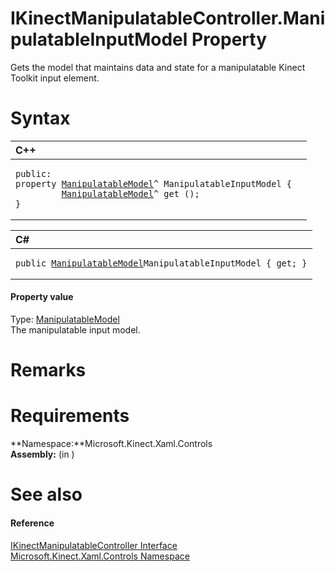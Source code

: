 IKinectManipulatableController.ManipulatableInputModel Property  
===============================================================  

Gets the model that maintains data and state for a manipulatable Kinect Toolkit input element. <span id="syntaxSection"></span>

Syntax  
======  

<table>
<colgroup>
<col width="100%" />
</colgroup>
<thead>
<tr class="header">
<th align="left">C++</th>
</tr>
</thead>
<tbody>
<tr class="odd">
<td align="left"><pre><code>public:  
property <a href="../../../Kinect.Toolkit.Input/ManipulatableModel_Class.md">ManipulatableModel</a>^ ManipulatableInputModel {  
         <a href="../../../Kinect.Toolkit.Input/ManipulatableModel_Class.md">ManipulatableModel</a>^ get ();  
}</code></pre></td>
</tr>
</tbody>
</table>

<table>
<colgroup>
<col width="100%" />
</colgroup>
<thead>
<tr class="header">
<th align="left">C#</th>
</tr>
</thead>
<tbody>
<tr class="odd">
<td align="left"><pre><code>public <a href="../../../Kinect.Toolkit.Input/ManipulatableModel_Class.md">ManipulatableModel</a>ManipulatableInputModel { get; }</code></pre></td>
</tr>
</tbody>
</table>

<span id="ID4ES"></span>
#### Property value  

Type: [ManipulatableModel](../../../Kinect.Toolkit.Input/ManipulatableModel_Class.md)  
The manipulatable input model.  

<span id="remarks"></span>

Remarks  
=======  

<span id="requirements"></span>

Requirements  
============  

**Namespace:**Microsoft.Kinect.Xaml.Controls  
**Assembly:** (in )  

<span id="ID4ECB"></span>

See also  
========  

<span id="ID4EEB"></span>
#### Reference  

[IKinectManipulatableController Interface](../../IKinectManipulatableContro.md)  
 [Microsoft.Kinect.Xaml.Controls Namespace](../../../Kinect.Xaml.Controls.md)  



<!--Please do not edit the data in the comment block below.-->
<!--
TOCTitle : ManipulatableInputModel Property
RLTitle : IKinectManipulatableController.ManipulatableInputModel Property
KeywordK : ManipulatableInputModel property
KeywordK : IKinectManipulatableController.ManipulatableInputModel property
KeywordF : Microsoft.Kinect.Xaml.Controls.IKinectManipulatableController.ManipulatableInputModel
KeywordF : IKinectManipulatableController.ManipulatableInputModel
KeywordF : ManipulatableInputModel
KeywordF : Microsoft.Kinect.Xaml.Controls.IKinectManipulatableController.ManipulatableInputModel
KeywordA : P:Microsoft.Kinect.Xaml.Controls.IKinectManipulatableController.ManipulatableInputModel
AssetID : P:Microsoft.Kinect.Xaml.Controls.IKinectManipulatableController.ManipulatableInputModel
Locale : en-us
CommunityContent : 1
APIType : Managed
APILocation : 
APIName : Microsoft.Kinect.Xaml.Controls.IKinectManipulatableController.ManipulatableInputModel
TargetOS : Windows
TopicType : kbSyntax
DevLang : VB
DevLang : CSharp
DevLang : JavaScript
DevLang : C++
DocSet : K4Wv2
ProjType : K4Wv2Proj
Technology : Kinect for Windows
Product : Kinect for Windows SDK v2
productversion : 20
-->
